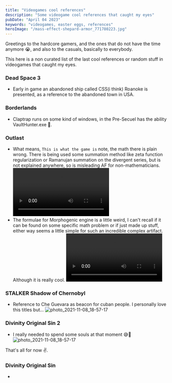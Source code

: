 ```yaml
---
title: "Videogames cool references"
description: "Some videogame cool references that caught my eyes"
pubDate: "April 04 2023"
keywords: "videogames, easter eggs, references"
heroImage: "/mass-effect-shepard-armor_771780223.jpg"
---
```


Greetings to the hardcore gamers, and the ones that do not have the time anymore 😭, and also to the casuals, basically to everybody.

This here is a non curated list of the last cool references or random stuff in videogames that caught my eyes.

### Dead Space 3
- Early in game an abandoned ship called CSS(i think) Roanoke is presented, as a reference to the abandoned town in USA.

### Borderlands 
- Claptrap runs on some kind of windows, in the Pre-Secuel has the ability VaultHunter.exe 🤣.

### Outlast

- What means, `This is what the game is` note, the math there is plain wrong. There is being used some summation method like zeta function regularization or Ramanujan summation on the divergent series, but is not explained anywhere, so is misleading AF for non-mathematicians.
 <video src="/Outlast 2021-10-23 13-54-19.mp4" controls></video>
- The formulae for Morphogenic engine is a little weird, I can't recall if it can be found on some specific math problem or if just made up stuff, either way seems a little simple for such an incredible complex artifact. Although it is really cool.
 <video src="/Outlast 2021-10-15 17-35-00.mp4" controls></video>

### STALKER Shadow of Chernobyl

- Reference to Che Guevara as beacon for cuban people. I personally love this titles but... 
 ![photo_2021-11-08_18-57-17](/photo_2021-11-08_18-57-17.jpg)

### Divinity Original Sin 2

- I really needed to spend some souls at that moment 😅🥲
 ![photo_2021-11-08_18-57-17](/blog_assets/dos2-darksouls.png)


That's all for now ✌️.

### Divinity Original Sin
- 